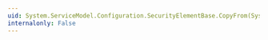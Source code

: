 ```yaml
---
uid: System.ServiceModel.Configuration.SecurityElementBase.CopyFrom(System.ServiceModel.Configuration.ServiceModelExtensionElement)
internalonly: False
---
```

